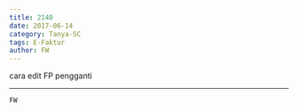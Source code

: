 ```yaml
---
title: 2140
date: 2017-06-14
category: Tanya-SC
tags: E-Faktur
author: FW
---
```


cara edit FP pengganti

---



`FW`
